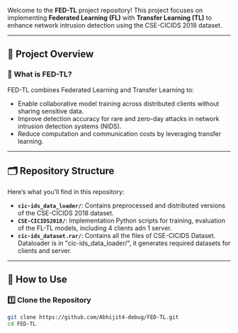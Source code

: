 Welcome to the **FED-TL** project repository! This project focuses on implementing **Federated Learning (FL)** with **Transfer Learning (TL)** to enhance network intrusion detection using the CSE-CICIDS 2018 dataset.

---

## 🚀 Project Overview

### 📖 What is FED-TL?
FED-TL combines Federated Learning and Transfer Learning to:
- Enable collaborative model training across distributed clients without sharing sensitive data.
- Improve detection accuracy for rare and zero-day attacks in network intrusion detection systems (NIDS).
- Reduce computation and communication costs by leveraging transfer learning.

---

## 🗂️ Repository Structure
Here’s what you’ll find in this repository:
- **`cic-ids_data_loader/`**: Contains preprocessed and distributed versions of the CSE-CICIDS 2018 dataset.
- **`CSE-CICIDS2018/`**: Implementation Python scripts for training, evaluation of the FL-TL models, including 4 clients adn 1 server.
- **`cic-ids_dataset.rar/`**: Contains all the files of CSE-CICIDS Dataset. Dataloader is in "cic-ids_data_loader/", it generates required datasets for clients and server.             

---

## 🔧 How to Use

### 1️⃣ Clone the Repository
```bash
git clone https://github.com/Abhijit4-debug/FED-TL.git
cd FED-TL
